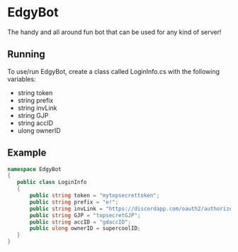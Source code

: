 # EdgyBot
The handy and all around fun bot that can be used for any kind of server!

## Running

 To use/run EdgyBot, create a class called LoginInfo.cs with the following variables:

 * string token
 * string prefix 
 * string invLink
 * string GJP
 * string accID
 * ulong ownerID
 
 ## Example
 ```cs
 namespace EdgyBot
{
    public class LoginInfo
    {
        public string token = "mytopsecrettoken";
        public string prefix = "e!";
        public string invLink = "https://discordapp.com/oauth2/authorize/?permissions=2146950391&scope=bot&client_id=373163613390897163";
        public string GJP = "topsecretGJP";
        public string accID = "gdaccID";
        public ulong ownerID = supercoolID;
    }
}
 ```
